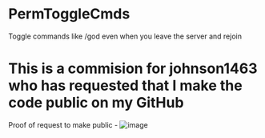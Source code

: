 # PermToggleCmds
 Toggle commands like /god even when you leave the server and rejoin

# This is a commision for johnson1463 who has requested that I make the code public on my GitHub

Proof of request to make public -
![image](https://github.com/Akulation/PermToggleCmds/assets/69092135/1e30c829-5780-4ef8-b233-e7ac436fadd0)

